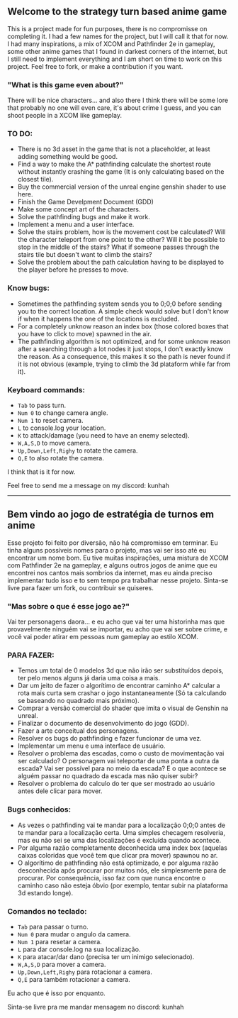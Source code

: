 ## Welcome to the strategy turn based anime game

This is a project made for fun purposes, there is no compromisse on completing it.
I had a few names for the project, but I will call it that for now.
I had many inspirations, a mix of XCOM and Pathfinder 2e in gameplay,
some other anime games that I found in darkest corners of the internet,
but I still need to implement everything and I am short on time to
work on this project.
Feel free to fork, or make a contribution if you want.

### "What is this game even about?"

There will be nice characters... and also there I think there will be some
lore that probably no one will even care, it's about crime I guess,
and you can shoot people in a XCOM like gameplay.

### TO DO:
- There is no 3d asset in the game that is not a placeholder, at least adding something would be good.
- Find a way to make the A* pathfinding calculate the shortest route without instantly crashing the game (It is only calculating based on the closest tile).
- Buy the commercial version of the unreal engine genshin shader to use here.
- Finish the Game Develpment Document (GDD)
- Make some concept art of the characters.
- Solve the pathfinding bugs and make it work.
- Implement a menu and a user interface.
- Solve the stairs problem, how is the movement cost be calculated? Will the character teleport from one point to the other? Will it be possible to stop in the middle of the stairs? What if someone passes through the stairs tile but doesn't want to climb the stairs?
- Solve the problem about the path calculation having to be displayed to the player before he presses to move.

### Know bugs:
- Sometimes the pathfinding system sends you to 0;0;0 before sending you to the correct location. A simple check would solve but I don't know if when it happens the one of the locations is excluded.
- For a completely unknow reason an index box (those colored boxes that you have to click to move) spawned in the air.
- The pathfinding algorithm is not optimized, and for some unknow reason after a searching through a lot nodes it just stops, I don't exactly know the reason. As a consequence, this makes it so the path is never found if it is not obvious (example, trying to climb the 3d plataform while far from it).

### Keyboard commands:

- `Tab` to pass turn.
- `Num 0` to change camera angle.
- `Num 1` to reset camera.
- `L` to console.log your location.
- `K` to attack/damage (you need to have an enemy selected).
- `W,A,S,D` to move camera.
- `Up,Down,Left,Righy` to rotate the camera.
- `Q,E` to also rotate the camera.

I think that is it for now.

Feel free to send me a message on my discord: kunhah

-------------------------------------------------------------

## Bem vindo ao jogo de estratégia de turnos em anime

Esse projeto foi feito por diversão, não há compromisso em terminar.
Eu tinha alguns possíveis nomes para o projeto, mas vai ser isso até eu encontrar um nome bom.
Eu tive muitas inspirações, uma mistura de XCOM com Pathfinder 2e na gameplay,
e alguns outros jogos de anime que eu encontrei nos cantos mais sombrios da internet,
mas eu ainda preciso implementar tudo isso e to sem tempo pra trabalhar nesse projeto.
Sinta-se livre para fazer um fork, ou contribuir se quiseres.

### "Mas sobre o que é esse jogo ae?"

Vai ter personagens daora... e eu acho que vai ter uma historinha
mas que provavelmente ninguém vai se importar, eu acho que vai ser sobre crime,
e você vai poder atirar em pessoas num gameplay ao estilo XCOM.

### PARA FAZER:
- Temos um total de 0 modelos 3d que não irão ser substituídos depois, ter pelo menos alguns já daria uma coisa a mais.
- Dar um jeito de fazer o algorítimo de encontrar caminho A* calcular a rota mais curta sem crashar o jogo instantaneamente (Só ta calculando se baseando no quadrado mais próximo).
- Comprar a versão comercial do shader que imita o visual de Genshin na unreal.
- Finalizar o documento de desenvolvimento do jogo (GDD).
- Fazer a arte conceitual dos personagens.
- Resolver os bugs do pathfinding e fazer funcionar de uma vez.
- Implementar um menu e uma interface de usuário.
- Resolver o problema das escadas, como o custo de movimentação vai ser calculado? O personagem vai teleportar de uma ponta a outra da escada? Vai ser possível para no meio da escada? E o que acontece se alguém passar no quadrado da escada mas não quiser subir?
- Resolver o problema do calculo do ter que ser mostrado ao usuário antes dele clicar para mover.

### Bugs conhecidos:
- As vezes o pathfinding vai te mandar para a localização 0;0;0 antes de te mandar para a localização certa. Uma simples checagem resolveria, mas eu não sei se uma das localizações é excluída quando acontece.
- Por alguma razão completamente deconhecida uma index box (aquelas caixas coloridas que você tem que clicar pra mover) spawnou no ar.
- O algorítimo de pathfinding não está optimizado, e por alguma razão desconhecida após procurar por muitos nós, ele simplesmente para de procurar. Por consequência, isso faz com que nunca encontre o caminho caso não esteja óbvio (por exemplo, tentar subir na plataforma 3d estando longe).

### Comandos no teclado:

- `Tab` para passar o turno.
- `Num 0` para mudar o angulo da camera.
- `Num 1` para resetar a camera.
- `L` para dar console.log na sua localização.
- `K` para atacar/dar dano (precisa ter um inimigo selecionado).
- `W,A,S,D` para mover a camera.
- `Up,Down,Left,Righy` para rotacionar a camera.
- `Q,E` para também rotacionar a camera.


Eu acho que é isso por enquanto.

Sinta-se livre pra me mandar mensagem no discord: kunhah

